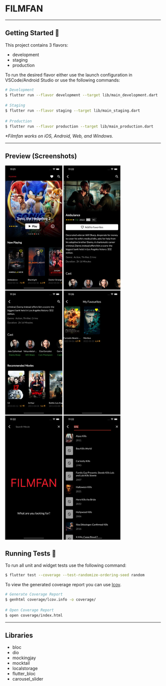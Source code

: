 # FILMFAN

---

## Getting Started 🚀

This project contains 3 flavors:

- development
- staging
- production

To run the desired flavor either use the launch configuration in VSCode/Android Studio or use the following commands:

```sh
# Development
$ flutter run --flavor development --target lib/main_development.dart

# Staging
$ flutter run --flavor staging --target lib/main_staging.dart

# Production
$ flutter run --flavor production --target lib/main_production.dart
```

_\*Filmfan works on iOS, Android, Web, and Windows._

---

## Preview (Screenshots)

<img src="./images/home.png" height="400" alt="Home screenshot"> <img src="./images/details.png" height="400" alt="Movie details screen">
<img src="./images/recommended.png" height="400" alt="Recommended movies"> <img src="./images/favorites.png" height="400" alt="Favorites page">
<img src="./images/searchpage.png" height="400" alt="Search page">
<img src="./images/search.png" height="400" alt="Search results">

## Running Tests 🧪

To run all unit and widget tests use the following command:

```sh
$ flutter test --coverage --test-randomize-ordering-seed random
```

To view the generated coverage report you can use [lcov](https://github.com/linux-test-project/lcov).

```sh
# Generate Coverage Report
$ genhtml coverage/lcov.info -o coverage/

# Open Coverage Report
$ open coverage/index.html
```

---

## Libraries

- bloc
- dio
- mockingjay
- mocktail
- localstorage
- flutter_bloc
- carousel_slider
